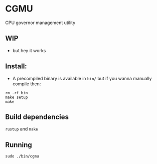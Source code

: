 # CGMU

CPU governor management utility

## WIP

-   but hey it works

## Install:

-   A precompiled binary is available in `bin/` but if you wanna manually compile then:

```
rm -rf bin
make setup
make
```

## Build dependencies

`rustup` and `make`

## Running

```
sudo ./bin/cgmu
```
